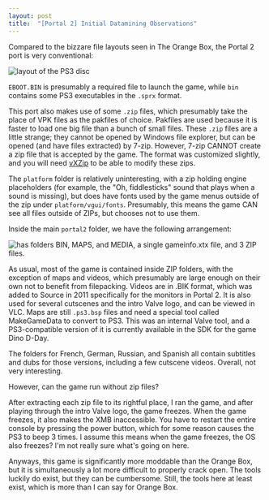```yaml
---
layout: post
title:  "[Portal 2] Initial Datamining Observations"
---
```


Compared to the bizzare file layouts seen in The Orange Box, the Portal 2 port is very conventional:

![layout of the PS3 disc](filestruc.png)

`EBOOT.BIN` is presumably a required file to launch the game, while `bin` contains some PS3 executables in the `.sprx` format. 

This port also makes use of some `.zip` files, which presumably take the place of VPK files as the pakfiles of choice. Pakfiles are used because it is faster to load one big file than a bunch of small files. These `.zip` files are a little strange; they cannot be opened by Windows file explorer, but can be opened (and have files extracted) by 7-zip. However, 7-zip CANNOT create a zip file that is accepted by the game. The format was customized slightly, and you will need [vXZip](https://github.com/CRACKbomber/vxzip) to be able to modify these zips.

The `platform` folder is relatively uninteresting, with a zip holding engine placeholders (for example, the "Oh, fiddlesticks" sound that plays when a sound is missing), but does have fonts used by the game menus outside of the zip under `platform/vgui/fonts`. Presumably, this means the game CAN see all files outside of ZIPs, but chooses not to use them.

Inside the main `portal2` folder, we have the following arrangement:

![has folders BIN, MAPS, and MEDIA, a single gameinfo.xtx file, and 3 ZIP files.](portal2folder.png)

As usual, most of the game is contained inside ZIP folders, with the exception of maps and videos, which presumably are large enough on their own not to benefit from filepacking. Videos are in .BIK format, which was added to Source in 2011 specifically for the monitors in Portal 2. It is also used for several cutscenes and the intro Valve logo, and can be viewed in VLC. Maps are still `.ps3.bsp` files and need a special tool called MakeGameData to convert to PS3. This was an internal Valve tool, and a PS3-compatible version of it is currently available in the SDK for the game Dino D-Day.

The folders for French, German, Russian, and Spanish all contain subtitles and dubs for those versions, including a few cutscene videos. Overall, not very interesting. 

However, can the game run without zip files?

After extracting each zip file to its rightful place, I ran the game, and after playing through the intro Valve logo, the game freezes. When the game freezes, it also makes the XMB inaccessible. You have to restart the entire console by pressing the power button, which for some reason causes the PS3 to beep 3 times. I assume this means when the game freezes, the OS also freezes? I'm not really sure what's going on here.

Anyways, this game is significantly more moddable than the Orange Box, but it is simultaneously a lot more difficult to properly crack open. The tools luckily do exist, but they can be cumbersome. Still, the tools here at least exist, which is more than I can say for Orange Box.